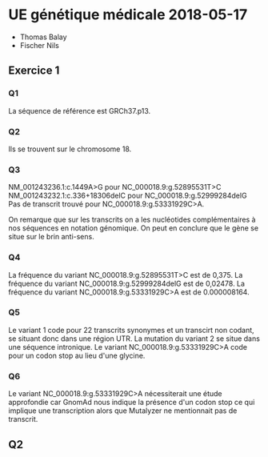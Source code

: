 # UE génétique médicale 2018-05-17
* Thomas Balay
* Fischer Nils
## Exercice 1
### Q1
La séquence de référence est GRCh37.p13.
### Q2
Ils se trouvent sur le chromosome 18.
### Q3
NM_001243236.1:c.1449A>G pour NC_000018.9:g.52895531T>C
NM_001243232.1:c.336+18306delC pour NC_000018.9:g.52999284delG
Pas de transcrit trouvé pour NC_000018.9:g.53331929C>A.

On remarque que sur les transcrits on a les nucléotides complémentaires à nos séquences en notation génomique. On peut en conclure que le gène se situe sur le brin anti-sens.

### Q4
La fréquence du variant NC_000018.9:g.52895531T>C est de 0,375.
La fréquence du variant NC_000018.9:g.52999284delG est de 0,02478.
La fréquence du variant NC_000018.9:g.53331929C>A est de 0.000008164.

### Q5
Le variant 1 code pour 22 transcrits synonymes et un transcirt non codant, se situant donc dans une région UTR.
La mutation du variant 2 se situe dans une séquence intronique.
Le variant NC_000018.9:g.53331929C>A code pour un codon stop au lieu d'une glycine.

### Q6
Le variant NC_000018.9:g.53331929C>A nécessiterait une étude approfondie car GnomAd nous indique la présence d'un codon stop ce qui implique une transcription alors que Mutalyzer ne mentionnait pas de transcrit.

## Q2

